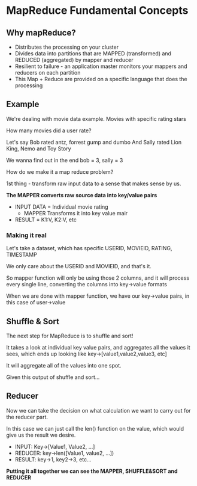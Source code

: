 
# MapReduce Fundamental Concepts

## Why mapReduce?

* Distributes the processing on your cluster
* Divides data into partitions that are MAPPED (transformed) and REDUCED (aggregated) by mapper and reducer
* Resilient to failure - an application master monitors your mappers and reducers on each partition
* This Map + Reduce are provided on a specific language that does the processing

## Example

We're dealing with movie data example.
Movies with specific rating stars 

How many movies did a user rate?

Let's say Bob rated antz, forrest gump and dumbo
And Sally rated Lion King, Nemo and Toy Story 

We wanna find out in the end bob = 3, sally = 3

How do we make it a map reduce problem?

1st thing - transform raw input data to a sense that makes sense by us.

**The MAPPER converts raw source data into key/value pairs**

* INPUT DATA = Individual movie rating
    - MAPPER Transforms it into key value mair
* RESULT = K1:V, K2:V, etc

### Making it real

Let's take a dataset, which has specific USERID, MOVIEID, RATING, TIMESTAMP

We only care about the USERID and MOVIEID, and that's it.

So mapper function will only be using those 2 columns, and it will process every single line, converting the columns into key->value formats

When we are done with mapper function, we have our key->value pairs, in this case of user->value

## Shuffle  & Sort

The next step for MapReduce is to shuffle and sort!

It takes a look at individual key value pairs, and aggregates all the values it sees, which ends  up looking like key->[value1,value2,value3, etc]

It will aggregate all of the values into one spot.

Given this output of shuffle and sort...

## Reducer

Now we can take the decision on what calculation we want to carry out for the reducer part.

In this case we can just call the len() function on the value, which would give us the result we desire.

* INPUT: Key->[Value1, Value2, ...]
* REDUCER: key->len([Value1, value2, ...])
* RESULT: key->1, key2->3, etc...

**Putting it all together we can see the MAPPER, SHUFFLE&SORT and REDUCER**

